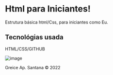 <h1> Html para Iniciantes! </h1>
<p> Estrutura básica  html/Css, para iniciantes como Eu. </p>
  
  <h2> Tecnológias usada  </h2>
  <p> HTML/CSS/GITHUB </p>
  
  
 ![image](https://user-images.githubusercontent.com/103227472/168511105-0317da2a-7f38-489b-ae43-0137b57a9429.png)


<footer>
    <p> Greice Ap. Santana &copy; 2022 </p>
    </footer>
